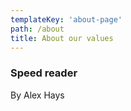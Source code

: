 ```yaml
---
templateKey: 'about-page'
path: /about
title: About our values
---
```

### Speed reader
By Alex Hays

